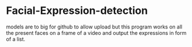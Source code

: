 # Facial-Expression-detection


models are to big for github to allow upload
but this program works on all the present faces on a frame of a video and output the expressions in form of a list.
